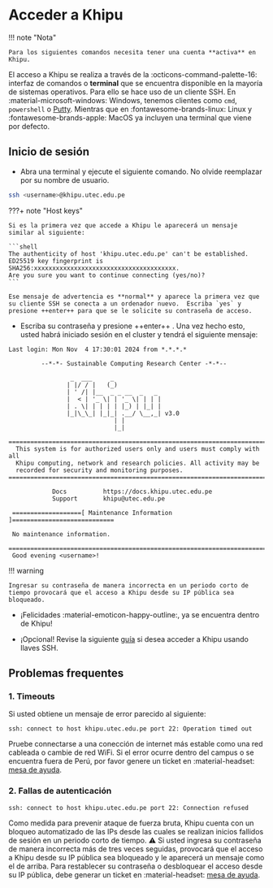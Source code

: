 [putty]: https://www.putty.org/
[mesa-de-ayuda]: servicedesk.utec.edu.pe
[configurar-ssh-keys]: configurar-llaves-ssh.md

# Acceder a Khipu

!!! note "Nota"

    Para los siguientes comandos necesita tener una cuenta **activa** en Khipu. 

El acceso a Khipu se realiza a través de la :octicons-command-palette-16: interfaz de comandos o **terminal** que se encuentra disponible en la mayoría de sistemas operativos. Para ello se hace uso de un cliente SSH. En :material-microsoft-windows: Windows, tenemos clientes como `cmd`, `powershell` o [Putty][putty]. Mientras que en :fontawesome-brands-linux: Linux y :fontawesome-brands-apple: MacOS ya incluyen una terminal que viene por defecto.

## Inicio de sesión

- Abra una terminal y ejecute el siguiente comando. No olvide reemplazar <username> por su nombre de usuario. 

```bash
ssh <username>@khipu.utec.edu.pe
```

???+ note "Host keys"

    Si es la primera vez que accede a Khipu le aparecerá un mensaje similar al siguiente:
    
    ```shell
    The authenticity of host 'khipu.utec.edu.pe' can't be established.
    ED25519 key fingerprint is SHA256:xxxxxxxxxxxxxxxxxxxxxxxxxxxxxxxxxxxxxxx.
    Are you sure you want to continue connecting (yes/no)?
    ```

    Ese mensaje de advertencia es **normal** y aparece la primera vez que su cliente SSH se conecta a un ordenador nuevo.  Escriba `yes` y presione ++enter++ para que se le solicite su contraseña de acceso.


- Escriba su contraseña y presione ++enter++ . Una vez hecho esto, usted habrá iniciado sesión en el cluster y tendrá el siguiente mensaje:

```shell
Last login: Mon Nov  4 17:30:01 2024 from *.*.*.*

         --*-*- Sustainable Computing Research Center -*-*--

                 _  ___     _             
                | |/ / |   (_)            
                | ' /| |__  _ _ __  _   _ 
                |  < | '_ \| | '_ \| | | |
                | . \| | | | | |_) | |_| |
                |_|\_\_| |_|_| .__/ \__,_| v3.0
                             | |          
                             |_|          

===========================================================================
  This system is for authorized users only and users must comply with all
  Khipu computing, network and research policies. All activity may be
  recorded for security and monitoring purposes. 
===========================================================================
 
            Docs          https://docs.khipu.utec.edu.pe
            Support       khipu@utec.edu.pe
 
 ===================[ Maintenance Information ]============================

 No maintenance information.

===========================================================================
 Good evening <username>!

```
!!! warning

    Ingresar su contraseña de manera incorrecta en un periodo corto de tiempo provocará que el acceso a Khipu desde su IP pública sea bloqueado.


- ¡Felicidades :material-emoticon-happy-outline:, ya se encuentra dentro de Khipu! 


- ¡Opcional! Revise la siguiente [guía][configurar-ssh-keys] si desea acceder a Khipu usando llaves SSH.


## Problemas frequentes


### 1. Timeouts

Si usted obtiene un mensaje de error parecido al siguiente:

```shell
ssh: connect to host khipu.utec.edu.pe port 22: Operation timed out

```
Pruebe connectarse a una conección de internet más estable como una red cableada o cambie de red WiFi. Si el error ocurre dentro del campus o se encuentra fuera de Perú, por favor genere un ticket en :material-headset: [mesa de ayuda][mesa-de-ayuda].

### 2. Fallas de autenticación

```shell
ssh: connect to host khipu.utec.edu.pe port 22: Connection refused
```

Como medida para prevenir ataque de fuerza bruta, Khipu cuenta con un bloqueo automatizado de las IPs desde las cuales se realizan inicios fallidos de sesión en  un periodo corto de tiempo. :warning: Si usted ingresa su contraseña de manera incorrecta más de tres veces seguidas, provocará que el acceso a Khipu desde su IP pública sea bloqueado y le aparecerá un mensaje como el de arriba. Para restablecer su contraseña o desbloquear el acceso desde su IP pública, debe generar un ticket en :material-headset: [mesa de ayuda][mesa-de-ayuda]. 
